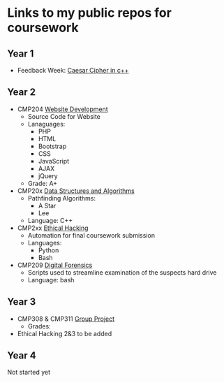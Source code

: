 # Links to my public repos for coursework

## Year 1

- Feedback Week: [Caesar Cipher in c++](https://github.com/Aliisace/Uncatagorised-Projects/blob/master/Uni/Year1/Review_Week/Caesar%20Cipher.cpp)

## Year 2

- CMP204 [Website Development](https://github.com/Aliisace/Website-Development)
  - Source Code for Website
  - Lanaguages:
    - PHP
    - HTML
    - Bootstrap
    - CSS
    - JavaScript
    - AJAX
    - jQuery
  - Grade: A+
- CMP20x [Data Structures and Algorithms](https://github.com/Aliisace/Data-Structures)
  - Pathfinding Algorithms:
    - A Star
    - Lee
  - Language: C++
- CMP2xx [Ethical Hacking](https://github.com/Aliisace/Final-Submission-Automation)
  - Automation for final coursework submission
  - Languages:
    - Python
    - Bash
- CMP209 [Digital Forensics](https://github.com/Aliisace/Digital-Forensics)
  - Scripts used to streamline examination of the suspects hard drive
  - Language: bash

## Year 3

- CMP308 & CMP311 [Group Project](https://github.com/notdeclan/network-guardian)
  - Grades: 
- Ethical Hacking 2&3 to be added

## Year 4

Not started yet
